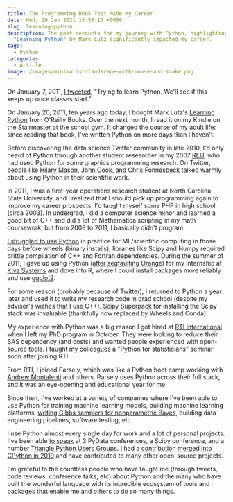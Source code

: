 ```yaml
---
title: The Programming Book That Made My Career
date: Wed, 20 Jan 2021 13:58:16 +0000
slug: learning-python
description: The post recounts the my journey with Python, highlighting how
  "Learning Python" by Mark Lutz significantly impacted my career.
tags:
  - Python
categories:
  - Article
image: /images/minimalist-landscape-with-mouse-and-snake.png
---
```

On January 7, 2011, [I
tweeted](https://twitter.com/tdhopper/status/23515755127508993), "Trying to
learn Python. We'll see if this keeps up once classes start."

On January 20, 2011, ten years ago today, I bought Mark Lutz's [Learning Python](https://amzn.to/3sHDwXa) from O'Reilly Books. Over the next month, I
read it on my Kindle on the Stairmaster at the school gym. It changed the
course of my adult life: since reading that book, I've written Python on more
days than I haven't.

Before discovering the data science Twitter community in late 2010, I'd only
heard of Python through another student researcher in my 2007
[REU,](https://www.nsf.gov/crssprgm/reu/) who had used Python for some graphics
programming research. On Twitter, people like [Hilary
Mason](https://twitter.com/hmason), [John
Cook](https://twitter.com/JohnDCook), and [Chris
Fonnesbeck](https://twitter.com/fonnesbeck) talked warmly about using Python
in their scientific work.

In 2011, I was a first-year operations research student at North Carolina
State University, and I realized that I should pick up programming again to
improve my career prospects. I'd taught myself some PHP in high school (circa
2003). In undergrad, I did a computer science minor and learned a good bit of
C++ and did a lot of Mathematica scripting in my math coursework, but from
2008 to 2011, I basically didn't program.

[I struggled to use
Python](https://twitter.com/tdhopper/status/132924915526533120) in practice
for ML/scientific computing in those days before wheels (binary installs);
libraries like Scipy and Numpy required brittle compilation of C++ and Fortran
dependencies. During the summer of 2011, I gave up using Python ([after
segfaulting](https://twitter.com/tdhopper/status/73798291648811008)
[Orange](https://orangedatamining.com/)) for my internship at [Kiva Systems](https://en.wikipedia.org/wiki/Amazon_Robotics) and dove into R, where
I could install packages more reliably and use
[ggplot2](https://ggplot2.tidyverse.org/).

For some reason (probably because of Twitter), I returned to Python a year
later and used it to write my research code in grad school (despite my
advisor's wishes that I use C++). [Scipy Superpack](https://github.com/fonnesbeck/ScipySuperpack) for installing the
Scipy stack was invaluable (thankfully now replaced by Wheels and Conda).

My experience with Python was a big reason I got hired at [RTI International](https://www.rti.org/) when I left my PhD program in October. They were looking to reduce their SAS dependency (and costs) and wanted
people experienced with open-source tools. I taught my colleagues a "Python for
statisticians" seminar soon after joining RTI.

From RTI, I joined Parsely, which was like a Python boot camp working with [Andrew Montalenti](https://amontalenti.com/) and others. Parsely uses Python across
their full stack, and it was an eye-opening and educational year for me.

Since then, I've worked at a variety of companies where I've been able to use
Python for training machine learning models, building machine learning
platforms, [writing Gibbs samplers for nonparametric Bayes](https://dp.tdhopper.com), building data engineering pipelines, software
testing, etc.

I use Python almost every single day for work and a lot of personal projects.
I've been able [to speak](/talks) at 3 PyData conferences,
a Scipy conference, and a number [Triangle Python Users Groups](https://www.meetup.com/tripython/). I had a [contribution merged into CPython in 2019](https://github.com/python/cpython/pull/11847) and have
contributed to many other open-source projects.

I'm grateful to the countless people who have taught me (through tweets, code
reviews, conference talks, etc) about Python and the many who have built the
wonderful language with its incredible ecosystem of tools and packages that
enable me and others to do so many things.
